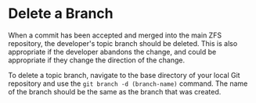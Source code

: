# Delete a Branch

When a commit has been accepted and merged into the main ZFS repository, the developer's topic branch should be deleted.  This is also appropriate if the developer abandons the change, and could be appropriate if they change the direction of the change.

To delete a topic branch, navigate to the base directory of your local Git repository and use the `git branch -d (branch-name)` command.  The name of the branch should be the same as the branch that was created.